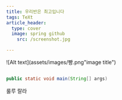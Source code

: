 ```yaml
---
title: 우리반은 최고입니다
tags: TeXt
article_header:
  type: cover
  image: spring github
    src: /screenshot.jpg

---
```


![Alt text](assets/images/빵.png"image title")

```java

public static void main(String[] args)

```

룰루 랄라


